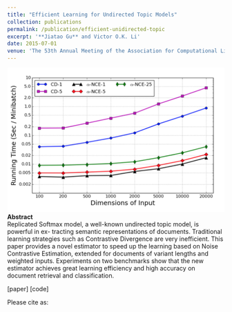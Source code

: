 ```yaml
---
title: "Efficient Learning for Undirected Topic Models"
collection: publications
permalink: /publication/efficient-unidirected-topic
excerpt: '**Jiatao Gu** and Victor O.K. Li'
date: 2015-07-01
venue: 'The 53th Annual Meeting of the Association for Computational Linguistics (ACL), Short Paper Track'
---
```


![png](/images/acl2015.png)<br>
**Abstract** <br>
Replicated Softmax model, a well-known undirected topic model, is powerful in ex- tracting semantic representations of documents. Traditional learning strategies such as Contrastive Divergence are very inefficient. This paper provides a novel estimator to speed up the learning based on Noise Contrastive Estimation, extended for documents of variant lengths and weighted inputs. Experiments on two benchmarks show that the new estimator achieves great learning efficiency and high accuracy on document retrieval and classification.

[paper] [code]

Please cite as:
```bibtex

```